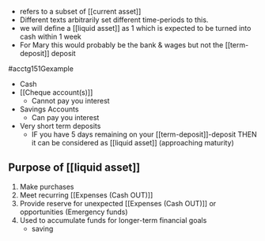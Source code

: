 - refers to a subset of [[current asset]]
- Different texts arbitrarily set different time-periods to this.
- we will define a [[liquid asset]] as 1 which is expected to be turned into cash within 1 week
- For Mary this would probably be the bank & wages but not the [[term-deposit]] deposit

#acctg151Gexample 
- Cash
- [[Cheque account(s)]]
	- Cannot pay you interest
- Savings Accounts
	- Can pay you interest
- Very short term deposits
	- IF you have 5 days remaining on your [[term-deposit]]-deposit THEN it can be considered as [[liquid asset]] (approaching maturity)

## Purpose of [[liquid asset]]
1. Make purchases
2. Meet recurring [[Expenses (Cash OUT)]]
3. Provide reserve for unexpected [[Expenses (Cash OUT)]] or opportunities (Emergency funds)
4. Used to accumulate funds for longer-term financial goals
	- saving
